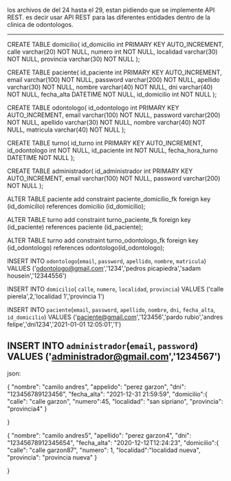 los archivos de del 24 hasta el 29, estan pidiendo que se implemente API REST. es decir usar API REST para las diferentes entidades dentro de la clinica de odontologos.


---------------------------------------------------------------------------------
CREATE TABLE domicilio(
    id_domicilio int PRIMARY KEY AUTO_INCREMENT,
    calle varchar(20) NOT NULL,
    numero int NOT NULL,
    localidad varchar(30) NOT NULL,
    provincia varchar(30) NOT NULL
);

CREATE TABLE paciente(
    id_paciente int PRIMARY KEY AUTO_INCREMENT,
    email varchar(100) NOT NULL,
    password varchar(200) NOT NULL,
    apellido varchar(30) NOT NULL,
    nombre varchar(40) NOT NULL,
    dni varchar(40) NOT NULL,
    fecha_alta DATETIME NOT NULL,
    id_domicilio int NOT NULL
);

CREATE TABLE odontologo(
    id_odontologo int PRIMARY KEY AUTO_INCREMENT,
    email varchar(100) NOT NULL,
    password varchar(200) NOT NULL,
    apellido varchar(30) NOT NULL,
    nombre varchar(40) NOT NULL,
    matricula varchar(40) NOT NULL
);

CREATE TABLE turno(
    id_turno int PRIMARY KEY AUTO_INCREMENT,
    id_odontologo int NOT NULL,
    id_paciente int NOT NULL,
    fecha_hora_turno DATETIME NOT NULL
);

CREATE TABLE administrador(
    id_administrador int PRIMARY KEY AUTO_INCREMENT,
    email varchar(100) NOT NULL,
    password varchar(200) NOT NULL
);


ALTER TABLE paciente 
add constraint paciente_domicilio_fk foreign key (id_domicilio)
references domicilio (id_domicilio);

ALTER TABLE turno 
add constraint turno_paciente_fk foreign key (id_paciente)
references paciente (id_paciente);

ALTER TABLE turno 
add constraint turno_odontologo_fk foreign key (id_odontologo)
references odontologo(id_odontologo);


INSERT INTO `odontologo`(`email`, `password`, `apellido`, `nombre`, `matricula`) VALUES ('odontologo@gmail.com','1234','pedros picapiedra','sadam housein','12344556')

INSERT INTO `domicilio`( `calle`, `numero`, `localidad`, `provincia`) VALUES ('calle pierela',2,'localidad 1','provincia 1')

INSERT INTO `paciente`(`email`, `password`, `apellido`, `nombre`, `dni`, `fecha_alta`, `id_domicilio`) VALUES ('paciente@gmail.com','123456','pardo rubio','andres felipe','dni1234','2021-01-01 12:05:01','1')

INSERT INTO `administrador`(`email`, `password`) VALUES ('administrador@gmail.com','1234567')
-------------------------------------------------------------------------------
json:

{
    "nombre": "camilo andres",
    "appelido": "perez garzon",
    "dni": "123456789123456",
    "fecha_alta": "2021-12-31 21:59:59",
    "domicilio":{
        "calle": "calle garzon",
        "numero":45,
        "localidad": "san sipriano",
        "provincia": "provincia4"
    }

}

{
    "nombre": "camilo andres5",
    "apellido": "perez garzon4",
    "dni": "12345678912345654",
    "fecha_alta": "2020-12-12T12:24:23",
    "domicilio":{
        "calle": "calle garzon87",
        "numero": 1,
        "localidad":"localidad nueva",
        "provincia": "provincia nueva"
    }

}

